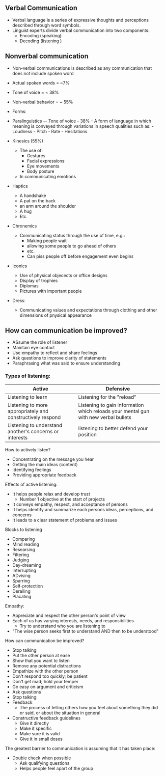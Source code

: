 
## Verbal Communication
- Verbal language is a series of expressive thoughts and perceptions described through word symbols.
- Linguist experts divide verbal communication into two components:
	- Encoding (speaking)
	- Decoding (listening )

## Nonverbal communication
- Non-verbal communications is described as any communication that does not include spoken word


- Actual spoken words = ~7%
- Tone of voice = ~ 38%
- Non-verbal behavior = ~ 55%



- Forms:
- Paralinguistics -- Tone of voice - 38%
		- A form of language in which meaning is conveyed through variations in speech qualities such as:
			- Loudness
			- Pitch
			- Rate
			- Hesitations
- Kinesics (55%)
	- The use of:
		- Gestures
		- Facial expressions
		- Eye movements
		- Body posture
	- In communicating emotions
- Haptics
	- A handshake
	- A pat on the back
	- an arm around the shoulder
	- A hug
	- Etc.
- Chronemics
	- Communicating status through the use of time, e.g.:
		- Making people wait
		- allowing some people to go ahead of others
		- etc.
		- Can piss people off before engagement even begins
- Iconics
	- Use of physical objecects or office designs
	- Display of trophies
	- Diplomas
	- Pictures with important people
- Dress:
	- Communicating values and expectations through clothing and other dimensions of pnysical appearance



## How can communication be improved?
- ASsume the role of listener
- Maintain eye contact
- Use empathy to reflect and share feelings
- Ask questions to improve clarity of statements
- Paraphrasing what was said to ensure understanding



### Types of listening:
Active | Defensive
-- | --
Listening to learn | Listening for the "reload"
Listening to more appropriately and constructively respond | Listening to gain information which reloads your mental gun with new verbal bullets
Listening to understand another's concerns or interests | listening to better defend your position



How to actively listen?
- Concentrating on the message you hear
- Getting the main ideas (content)
- Identifying feelings
- Providing appropriate feedback



Effects of active listening:
- It helps people relax and develop trust
	- Number 1 objective at the start of projects
- It conveys empathy, respect, and acceptance of persons
- It helps identify and summarize each persons ideas, perceptions, and concerns
- It leads to a clear statement of problems and issues



Blocks to listening
- Comparing
- Mind reading
- Researsing
- Filtering
- Judging
- Day-dreaming
- Interrupting
- ADvising
- Sparring
- Self-protection
- Derailing
- Placating


Empathy:
- Appreciate and respect the other person's point of view
- Each of us has varying interests, needs, and responsibilities
	- Try to understand who you are listening to
- "The wise person seeks first to understand AND then to be understood"




How can communication be improved?
- Stop talking
- Put the other person at ease
- Show that you want to listen
- Remove any potential distractions
- Empathize with the other person
- Don't respond too quickly; be patient
- Don't get mad; hold your temper
- Go easy on argument and criticism
- Ask questions
- Stop talking
- Feedback
	- The process of telling others how you feel about something they did or said, or about the situation in general
- Constructive feedback guidelines
	- Give it directly
	- Make it specific
	- Make sure it is valid
	- Give it in small doses



The greatest barrier to communication is assuming that it has taken place:
- Double check when possible
	- Ask qualifying questions
	- Helps people feel apart of the group